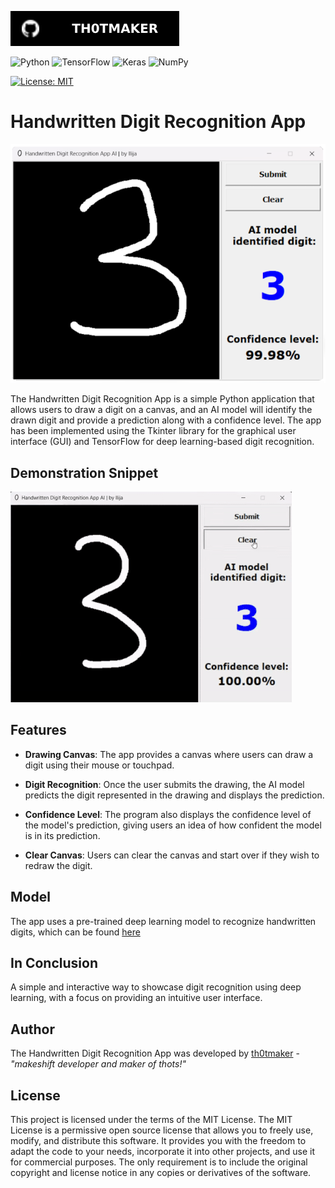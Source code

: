 [![Github Badge](badges/th0tmaker-github.svg)](https://github.com/th0tmaker)

![Python](https://img.shields.io/badge/python-3670A0?style=for-the-badge&logo=python&logoColor=ffdd54)
![TensorFlow](https://img.shields.io/badge/TensorFlow-%23FF6F00.svg?style=for-the-badge&logo=TensorFlow&logoColor=white)
![Keras](https://img.shields.io/badge/Keras-%23D00000.svg?style=for-the-badge&logo=Keras&logoColor=white)
![NumPy](https://img.shields.io/badge/numpy-%23013243.svg?style=for-the-badge&logo=numpy&logoColor=white)

[![License: MIT](https://img.shields.io/badge/License-MIT-yellow.svg)](https://opensource.org/licenses/MIT)

# Handwritten Digit Recognition App

<p align="center">
<img src="readme_images/HDRA_featured_img.png">
</p>

The Handwritten Digit Recognition App is a simple Python application that allows users to draw a digit on a canvas,
and an AI model will identify the drawn digit and provide a prediction along with a confidence level.
The app has been implemented using the Tkinter library for the graphical user interface (GUI) and TensorFlow
for deep learning-based digit recognition.

## Demonstration Snippet

![HDR App Demo Snippet](readme_images/DemoSnippet.gif)


## Features

* **Drawing Canvas**: The app provides a canvas where users can draw a digit using their mouse or touchpad.


* **Digit Recognition**: Once the user submits the drawing, the AI model predicts the digit represented in the drawing
and displays the prediction.


* **Confidence Level**: The program also displays the confidence level of the model's prediction,
giving users an idea of how confident the model is in its prediction.


* **Clear Canvas**: Users can clear the canvas and start over if they wish to redraw the digit.

## Model

The app uses a pre-trained deep learning model to recognize handwritten digits, which can be found 
[here](https://github.com/th0tmaker/PyMachineLearning/blob/master/Handwritten%20Digit%20Classification(MNIST)/model.py)

## In Conclusion 
A simple and interactive way to showcase digit recognition using deep learning,
with a focus on providing an intuitive user interface.

## Author

The Handwritten Digit Recognition App was developed by [th0tmaker](https://github.com/th0tmaker) -
*"makeshift developer and maker of thots!"*


## License

This project is licensed under the terms of the MIT License. The MIT License is a permissive open source license that
allows you to freely use, modify, and distribute this software. It provides you with the freedom to adapt the code to
your needs, incorporate it into other projects, and use it for commercial purposes. The only requirement is to include
the original copyright and license notice in any copies or derivatives of the software.
